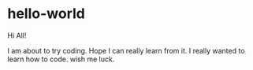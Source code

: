 # hello-world

Hi All!

I am about to try coding. Hope I can really learn from it. I really wanted to learn how to code. wish me luck. 
